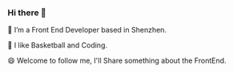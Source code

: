 ### Hi there 👋

🔭 I’m a Front End Developer based in Shenzhen.

🌱 I like Basketball and Coding.

😄 Welcome to follow me, I'll Share something about the FrontEnd.

<!-- [![Anurag's github stats](https://github-readme-stats.vercel.app/api?username=webfansplz&count_private=true&show_icons=true&theme=dark)](https://github.com/anuraghazra/github-readme-stats) -->
